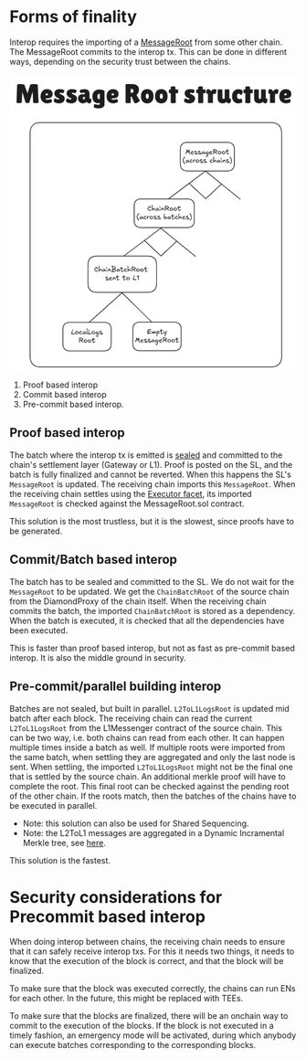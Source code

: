 # Forms of finality

Interop requires the importing of a [MessageRoot](./message_root.md) from some other chain. The MessageRoot commits to the interop tx. This can be done in different ways, depending on the security trust between the chains.

![MessageRoot](../img/message_root.png)

1. Proof based interop
2. Commit based interop
3. Pre-commit based interop. 

## Proof based interop

The batch where the interop tx is emitted is [sealed](../../../blocks_batches.md#L1-batches) and committed to the chain's settlement layer (Gateway or L1). Proof is posted on the SL, and the batch is fully finalized and cannot be reverted. When this happens the SL's `MessageRoot` is updated. The receiving chain imports this `MessageRoot`. When the receiving chain settles using the [Executor facet](https://github.com/matter-labs/era-contracts/blob/b43cf6b3b069c85aec3cd61d33dd3ae2c462c896/l1-contracts/contracts/state-transition/chain-deps/facets/Executor.sol#L298), its imported `MessageRoot` is checked against the MessageRoot.sol contract.

This solution is the most trustless, but it is the slowest, since proofs have to be generated.

## Commit/Batch based interop

The batch has to be sealed and committed to the SL. We do not wait for the `MessageRoot` to be updated. We get the `ChainBatchRoot` of the source chain from the DiamondProxy of the chain itself. When the receiving chain commits the batch, the imported `ChainBatchRoot` is stored as a dependency. When the batch is executed, it is checked that all the dependencies have been executed.

This is faster than proof based interop, but not as fast as pre-commit based interop. It is also the middle ground in security.

## Pre-commit/parallel building interop

Batches are not sealed, but built in parallel. `L2ToL1LogsRoot` is updated mid batch after each block. The receiving chain can read the current `L2ToL1LogsRoot` from the L1Messenger contract of the source chain. This can be two way, i.e. both chains can read from each other. It can happen multiple times inside a batch as well. If multiple roots were imported from the same batch, when settling they are aggregated and only the last node is sent. When settling, the imported `L2ToL1LogsRoot` might not be the final one that is settled by the source chain. An additional merkle proof will have to complete the root. This final root can be checked against the pending root of the other chain. If the roots match, then the batches of the chains have to be executed in parallel.

- Note: this solution can also be used for Shared Sequencing.
- Note: the L2ToL1 messages are aggregated in a Dynamic Incramental Merkle tree, see [here](https://github.com/matter-labs/era-contracts/blob/b43cf6b3b069c85aec3cd61d33dd3ae2c462c896/l1-contracts/contracts/common/libraries/DynamicIncrementalMerkle.sol). 

This solution is the fastest. 

# Security considerations for Precommit based interop

When doing interop between chains, the receiving chain needs to ensure that it can safely receive interop txs. For this it needs two things, it needs to know that the execution of the block is correct, and that the block will be finalized. 

To make sure that the block was executed correctly, the chains can run ENs for each other. In the future, this might be replaced with TEEs. 

To make sure that the blocks are finalized, there will be an onchain way to commit to the execution of the blocks. If the block is not executed in a timely fashion, an emergency mode will be activated, during which anybody can execute batches corresponding to the corresponding blocks. 